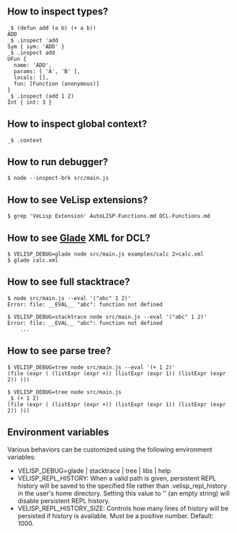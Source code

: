 ## How to inspect types?

```
_$ (defun add (a b) (+ a b))
ADD
_$ .inspect 'add
Sym { sym: 'ADD' }
_$ .inspect add
UFun {
  name: 'ADD',
  params: [ 'A', 'B' ],
  locals: [],
  fun: [Function (anonymous)]
}
_$ .inspect (add 1 2)
Int { int: 3 }
```

## How to inspect global context?

```
_$ .context
```

## How to run debugger?

```
$ node --inspect-brk src/main.js
```

## How to see VeLisp extensions?

```
$ grep 'VeLisp Extension' AutoLISP-Functions.md DCL-Functions.md
```

## How to see [Glade](https://glade.gnome.org/) XML for DCL?

```
$ VELISP_DEBUG=glade node src/main.js examples/calc 2>calc.xml
$ glade calc.xml
```

## How to see full stacktrace?

```
$ node src/main.js --eval '("abc" 1 2)'
Error: file: __EVAL__ "abc": function not defined
```

```
$ VELISP_DEBUG=stacktrace node src/main.js --eval '("abc" 1 2)'
Error: file: __EVAL__ "abc": function not defined
    ...
```

## How to see parse tree?

```
$ VELISP_DEBUG=tree node src/main.js --eval '(+ 1 2)'
(file (expr ( (listExpr (expr +)) (listExpr (expr 1)) (listExpr (expr 2)) )))
```

```
$ VELISP_DEBUG=tree node src/main.js
_$ (+ 1 2)
(file (expr ( (listExpr (expr +)) (listExpr (expr 1)) (listExpr (expr 2)) )))
```

## Environment variables

Various behaviors can be customized using the following environment variables:

* VELISP_DEBUG=glade | stacktrace | tree | libs | help
* VELISP_REPL_HISTORY: When a valid path is given, persistent REPL history will be
saved to the specified file rather than .velisp_repl_history in the user's home
directory. Setting this value to '' (an empty string) will disable persistent
REPL history.
* VELISP_REPL_HISTORY_SIZE: Controls how many lines of history will be persisted
if history is available. Must be a positive number. Default: 1000.
